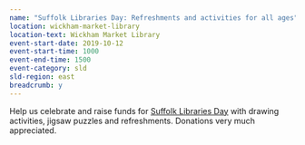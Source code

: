 ```yaml
---
name: "Suffolk Libraries Day: Refreshments and activities for all ages"
location: wickham-market-library
location-text: Wickham Market Library
event-start-date: 2019-10-12
event-start-time: 1000
event-end-time: 1500
event-category: sld
sld-region: east
breadcrumb: y
---
```


Help us celebrate and raise funds for [Suffolk Libraries Day](/suffolk-libraries-day/) with drawing activities, jigsaw puzzles and refreshments. Donations very much appreciated.
